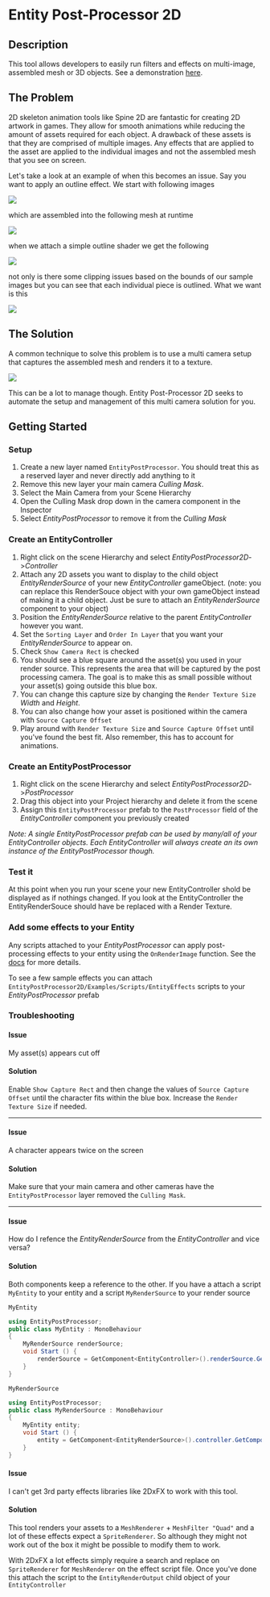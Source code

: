 # Entity Post-Processor 2D
## Description
This tool allows developers to easily run filters and effects on multi-image, assembled mesh or 3D objects. See a demonstration [here](https://www.youtube.com/watch?v=qaSYXUtBYC4).
## The Problem
2D skeleton animation tools like Spine 2D are fantastic for creating 2D artwork in games. They allow for smooth animations while reducing the amount of assets required for each object. A drawback of these assets is that they are comprised of multiple images. Any effects that are applied to the asset are applied to the individual images and not the assembled mesh that you see on screen.

Let&apos;s take a look at an example of when this becomes an issue. Say you want to apply an outline effect. We start with following images

![](https://i.imgur.com/fmsFNtl.png)

which are assembled into the following mesh at runtime

![](https://i.imgur.com/9MAxtaA.png)

when we attach a simple outline shader we get the following

![](https://i.imgur.com/5nQKAN2.png)

not only is there some clipping issues based on the bounds of our sample images but you can see that each individual piece is outlined. What we want is this

![](https://i.imgur.com/ARaPFHj.png)

## The Solution
A common technique to solve this problem is to use a multi camera setup that captures the assembled mesh and renders it to a texture.

![](https://i.imgur.com/sabN1Uy.png)

This can be a lot to manage though. Entity Post-Processor 2D seeks to automate the setup and management of this multi camera solution for you.
## Getting Started
### Setup
1. Create a new layer named `EntityPostProcessor`. You should treat this as a reserved layer and never directly add anything to it
1. Remove this new layer your main camera _Culling Mask_.
  1. Select the Main Camera from your Scene Hierarchy
  1. Open the Culling Mask drop down in the camera component in the Inspector
  1. Select _EntityPostProcessor_ to remove it from the _Culling Mask_

### Create an EntityController
1. Right click on the scene Hierarchy and select _EntityPostProcessor2D_->_Controller_
1. Attach any 2D assets you want to display to the child object _EntityRenderSource_ of your new _EntityController_ gameObject. (note: you can replace this RenderSouce object with your own gameObject instead of making it a child object. Just be sure to attach an _EntityRenderSource_ component to your object)
1. Position the _EntityRenderSource_ relative to the parent _EntityController_ however you want.
1. Set the `Sorting Layer` and `Order In Layer` that you want your _EntityRenderSource_ to appear on.
1. Check `Show Camera Rect` is checked
1. You should see a blue square around the asset(s) you used in your render source. This represents the area that will be captured by the post processing camera. The goal is to make this as small possible without your asset(s) going outside this blue box.
1. You can change this capture size by changing the `Render Texture Size` _Width_ and _Height_.
1. You can also change how your asset is positioned within the camera with `Source Capture Offset`
1. Play around with `Render Texture Size` and `Source Capture Offset` until you've found the best fit. Also remember, this has to account for animations.

### Create an EntityPostProcessor
1. Right click on the scene Hierarchy and select _EntityPostProcessor2D_->_PostProcessor_
1. Drag this object into your Project hierarchy and delete it from the scene
1. Assign this `EntityPostProcessor` prefab  to the `PostProcessor` field of the _EntityController_ component you previously created

  _Note: A single EntityPostProcessor prefab can be used by many/all of your EntityController objects. Each EntityController will always create an its own instance of the EntityPostProcessor though._

### Test it
At this point when you run your scene your new EntityController shold be displayed as if nothings changed. If you look at the EntityController the EntityRenderSouce should have be replaced with a Render Texture.

### Add some effects to your Entity
Any scripts attached to your _EntityPostProcessor_ can apply post-processing effects to your entity using the `OnRenderImage` function. See the [docs](https://docs.unity3d.com/ScriptReference/MonoBehaviour.OnRenderImage.html) for more details.

To see a few sample effects you can attach `EntityPostProcessor2D/Examples/Scripts/EntityEffects` scripts to your _EntityPostProcessor_ prefab

### Troubleshooting
#### Issue
My asset(s) appears cut off  
#### Solution
Enable `Show Capture Rect` and then change the values of `Source Capture Offset` until the character fits within the blue box. Increase the `Render Texture Size` if needed.  
***
#### Issue
A character appears twice on the screen  
#### Solution
Make sure that your main camera and other cameras have the `EntityPostProcessor` layer removed the `Culling Mask`.  
***
#### Issue
How do I refence the _EntityRenderSource_ from the _EntityController_ and vice versa?  
#### Solution
Both components keep a reference to the other. If you have a attach a script `MyEntity` to your entity and a script `MyRenderSource` to your render source

`MyEntity`
```C#
using EntityPostProcessor;
public class MyEntity : MonoBehaviour
{
    MyRenderSource renderSource;
    void Start () {
        renderSource = GetComponent<EntityController>().renderSource.GetComponent<MyRenderSource>();
    }
}
```

`MyRenderSource`
```C#
using EntityPostProcessor;
public class MyRenderSource : MonoBehaviour
{
    MyEntity entity;
    void Start () {
        entity = GetComponent<EntityRenderSource>().controller.GetComponent<MyEntity>();
    }
}
```
#### Issue
I can't get 3rd party effects libraries like 2DxFX to work with this tool.
#### Solution
This tool renders your assets to a `MeshRenderer` + `MeshFilter "Quad"` and a lot of these effects expect a `SpriteRenderer`. So although they might not work out of the box it might be possible to modify them to work.

With 2DxFX a lot effects simply require a search and replace on `SpriteRenderer` for `MeshRenderer` on the effect script file. Once you've done this attach the script to the `EntityRenderOutput` child object of your `EntityController` 

 
